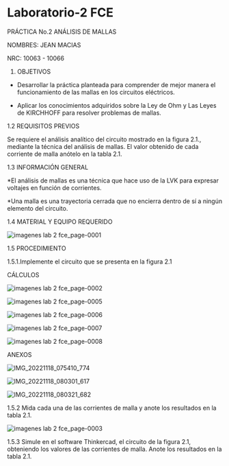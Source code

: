 # Laboratorio-2 FCE

PRÁCTICA No.2 ANÁLISIS DE MALLAS

NOMBRES: JEAN MACIAS

NRC: 10063 - 10066

1. OBJETIVOS

* Desarrollar la práctica planteada para comprender de mejor manera el funcionamiento de las mallas en los circuitos eléctricos.

* Aplicar los conocimientos adquiridos sobre la Ley de Ohm y Las Leyes de KIRCHHOFF para resolver problemas de mallas.

1.2 REQUISITOS PREVIOS

Se requiere el análisis analítico del circuito mostrado en la figura 2.1., mediante la
técnica del análisis de mallas. El valor obtenido de cada corriente de malla anótelo en la
tabla 2.1.

1.3 INFORMACIÓN GENERAL

*El análisis de mallas es una técnica que hace uso de la LVK para expresar voltajes en
función de corrientes.

*Una malla es una trayectoria cerrada que no encierra dentro de sí a ningún elemento del
circuito.

1.4 MATERIAL Y EQUIPO REQUERIDO

![imagenes lab 2 fce_page-0001](https://user-images.githubusercontent.com/116774235/202714212-72f03762-334f-45bb-b207-5acfb032b8a8.jpg)


1.5 PROCEDIMIENTO


1.5.1.Implemente el circuito que se presenta en la figura 2.1

CÁLCULOS

![imagenes lab 2 fce_page-0002](https://user-images.githubusercontent.com/116774235/202714253-7b0e18ff-090d-43c0-a0c9-e87ee5df8030.jpg)

![imagenes lab 2 fce_page-0005](https://user-images.githubusercontent.com/116774235/202714370-5d8186cb-a38a-4638-b6e3-122a272c319e.jpg)

![imagenes lab 2 fce_page-0006](https://user-images.githubusercontent.com/116774235/202714394-4184295c-dd28-4612-b636-557a06df479a.jpg)

![imagenes lab 2 fce_page-0007](https://user-images.githubusercontent.com/116774235/202714413-f7d42825-4af2-42ee-8c0e-2d562cf336fa.jpg)

![imagenes lab 2 fce_page-0008](https://user-images.githubusercontent.com/116774235/202714426-87def29c-ecdc-4783-b41b-055df9ca19f1.jpg)

ANEXOS

![IMG_20221118_075410_774](https://user-images.githubusercontent.com/116774235/202714909-a8af9ace-1f62-449c-85c4-dc42039c56d9.jpg)

![IMG_20221118_080301_617](https://user-images.githubusercontent.com/116774235/202714918-d65ed223-a3df-4b52-b654-8d73036832a0.jpg)

![IMG_20221118_080321_682](https://user-images.githubusercontent.com/116774235/202714933-46b7f19a-569f-4fd1-b1d4-ec6e5771ecaa.jpg)



1.5.2 Mida cada una de las corrientes de malla y anote los resultados en la tabla 2.1.

![imagenes lab 2 fce_page-0003](https://user-images.githubusercontent.com/116774235/202714292-43bcd81d-3dee-40ae-81d4-07a30831d65e.jpg)




1.5.3 Simule en el software Thinkercad, el circuito de la figura 2.1, obteniendo los
valores de las corrientes de malla. Anote los resultados en la tabla 2.1.




